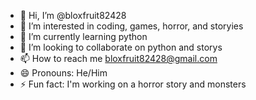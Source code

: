 - 👋 Hi, I’m @bloxfruit82428
- 👀 I’m interested in coding, games, horror, and storyies
- 🌱 I’m currently learning python
- 💞️ I’m looking to collaborate on python and storys
- 📫 How to reach me bloxfruit82428@gmail.com
- 😄 Pronouns: He/Him
- ⚡ Fun fact: I'm working on a horror story and monsters

<!---
bloxfruit82428/bloxfruit82428 is a ✨ special ✨ repository because its `README.md` (this file) appears on your GitHub profile.
You can click the Preview link to take a look at your changes.
--->
